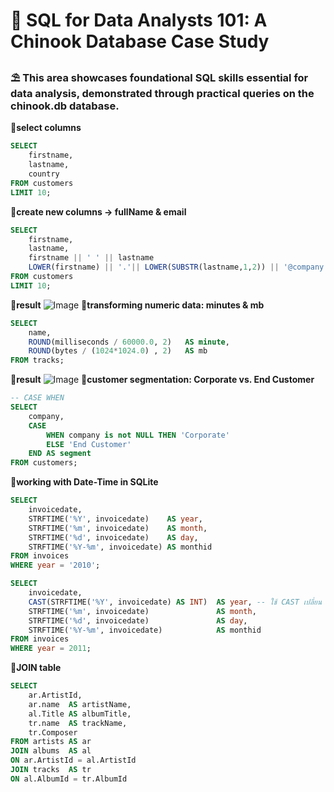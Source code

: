 # 📂 SQL for Data Analysts 101: A Chinook Database Case Study
### ⛱ This area showcases foundational SQL skills essential for data analysis, demonstrated through practical queries on the chinook.db database. 
**🌻select columns**
```sql
SELECT 
    firstname,
    lastname,
    country
FROM customers
LIMIT 10;
```
**🌻create new columns -> fullName & email**
```sql
SELECT 
    firstname,
    lastname,
    firstname || ' ' || lastname                                             AS fullName,
    LOWER(firstname) || '.'|| LOWER(SUBSTR(lastname,1,2)) || '@company.com'  AS email
FROM customers
LIMIT 10;
```
**🌷result**
![Image](https://github.com/user-attachments/assets/18128d2b-8215-4dd9-a803-4925fec867b5)
**🌻transforming numeric data: minutes & mb**
```sql
SELECT 
    name,
    ROUND(milliseconds / 60000.0, 2)   AS minute,
    ROUND(bytes / (1024*1024.0) , 2)   AS mb
FROM tracks;
```
**🌷result**
![Image](https://github.com/user-attachments/assets/c1231eef-d404-47b8-af77-6bfa7f996f0d)
**🌻customer segmentation: Corporate vs. End Customer**
```sql
-- CASE WHEN
SELECT 
    company,
    CASE 
    	WHEN company is not NULL THEN 'Corporate'
        ELSE 'End Customer'
    END AS segment
FROM customers;
```
**🌻working with Date-Time in SQLite**
```sql
SELECT 
    invoicedate,
    STRFTIME('%Y', invoicedate)    AS year,
    STRFTIME('%m', invoicedate)    AS month,
    STRFTIME('%d', invoicedate)    AS day,
    STRFTIME('%Y-%m', invoicedate) AS monthid
FROM invoices
WHERE year = '2010';
```
```sql
SELECT 
    invoicedate,
    CAST(STRFTIME('%Y', invoicedate) AS INT)  AS year, -- ใช้ CAST เปลี่ยน data type
    STRFTIME('%m', invoicedate)               AS month,
    STRFTIME('%d', invoicedate)               AS day,
    STRFTIME('%Y-%m', invoicedate)            AS monthid
FROM invoices
WHERE year = 2011;
```
**🌻JOIN table**
```sql
SELECT 
    ar.ArtistId,
    ar.name  AS artistName,
    al.Title AS albumTitle,
    tr.name  AS trackName,
    tr.Composer
FROM artists AS ar
JOIN albums  AS al
ON ar.ArtistId = al.ArtistId
JOIN tracks  AS tr
ON al.AlbumId = tr.AlbumId
```
